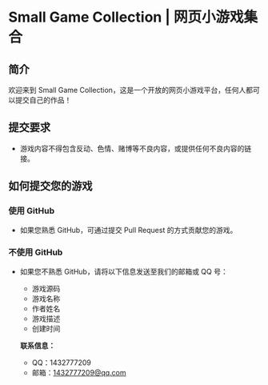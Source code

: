 # Small Game Collection | 网页小游戏集合

## 简介
欢迎来到 Small Game Collection，这是一个开放的网页小游戏平台，任何人都可以提交自己的作品！

## 提交要求
- 游戏内容不得包含反动、色情、赌博等不良内容，或提供任何不良内容的链接。
  
## 如何提交您的游戏

### 使用 GitHub
- 如果您熟悉 GitHub，可通过提交 Pull Request 的方式贡献您的游戏。

### 不使用 GitHub
- 如果您不熟悉 GitHub，请将以下信息发送至我们的邮箱或 QQ 号：
  - 游戏源码
  - 游戏名称
  - 作者姓名
  - 游戏描述
  - 创建时间

  **联系信息：**
  - QQ：1432777209  
  - 邮箱：1432777209@qq.com